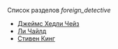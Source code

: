 Список разделов *foreign_detective*

* [Джеймс Хедли Чейз](Джеймс%20Хедли%20Чейз)
* [Ли Чайлд](Ли%20Чайлд)
* [Стивен Кинг](Стивен%20Кинг)